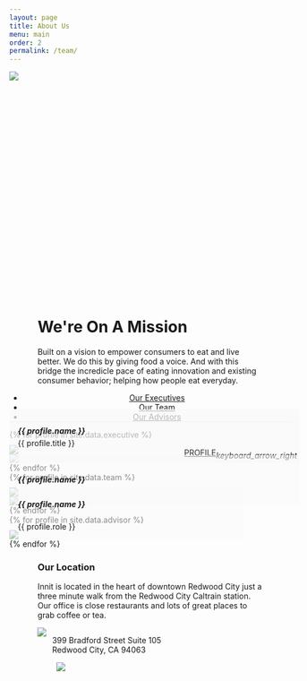 ```yaml
---
layout: page
title: About Us
menu: main
order: 2
permalink: /team/
---
```

<!-- Hero Image -->
<div class="flexrow" style="height: 400px;width: auto;">
  <img class="responsive-img" src="{{ site.url }}/assets/images/partner/partners-hero.jpg">
</div>
<!-- Mission Statement -->
<div class="marginspacer">
</div>
  <div class="flexrow" style="margin-left: calc(100% / 10); margin-right: calc(100% / 10)">
    <div style="flex: 2 1 0">
      <div class="leftbar"></div>
      <h1>We're On A Mission</h1>
    </div>
    <div style="flex: 3 1 0">
      <p class="body">Built on a vision to empower consumers to eat and live better. We do this by giving food a voice. And with this bridge the incredicle pace of eating innovation and existing consumer behavior; helping how people eat everyday.</p>
    </div>
  </div>
<div class="marginspacer">
</div>
<!-- Tabs -->
<div class="flexrow">
  <ul class="tabs" style="text-align: center;border-bottom: 1px solid #DADADA;">
    <li class="tab col s3"><a class="active" href="#executive">Our Executives</a></li>
    <li class="tab col s3"><a href="#team">Our Team</a></li>
    <li class="tab col s3"><a href="#advisor">Our Advisors</a></li>
  </ul>
</div>
<!-- Executive Tab -->
<div id="executive">
  <div class="flexrow" style="flex-direction: row; justify-content: space-around;flex-wrap: wrap;">
  {% for profile in site.data.executive %}
    <div class="headshotholder" style="position: relative;flex-basis: 30%;margin-top: 10px">
      <div class="photo">
        <img class="responsive-img" src="{{ site.url }}{{ profile.imageA }}">
      </div>
      <div class="hoverphoto">
        <img class="responsive-img" src="{{ site.url }}{{ profile.imageB }}">
      </div>
      <div class="textoverlay" style="background-color: rgba(249, 249, 249, .7); position: absolute; bottom: 0; left: 0; z-index: 1;width: 100%;padding-left: 15px;">
        <h5 style="padding-top: 10px;margin-bottom: 5px;">{{ profile.name }}</h5>
        <p class="body" style="margin-bottom: 0px; margin-top: 0px;">{{ profile.title }}</p>
        <div class="headshotlinkholder" style="">
        <a class="profile" href="#" style="display: inline-block;float: right; color: #2f2f2f; margin: 0 5px 10px 0;vertical-align: middle;">PROFILE<i class="material-icons" style="height: 12px;display: inline-block;vertical-align: -5px;">keyboard_arrow_right</i></a>
        </div>
      </div>
    </div>
  {% endfor %}
  <div class="ghostholder" style="height: 0; flex-basis: 30%;">
  </div>
  <div class="ghostholder" style="height: 0; flex-basis: 30%;">
  </div>
  </div>
</div>
<!-- Team Tab -->
<div id="team">
  <div class="flexrow" style="flex-direction: row; justify-content: space-around;flex-wrap: wrap;">
  {% for profile in site.data.team %}
    <div class="headshotholder" style="position: relative;flex-basis: 30%;margin-top: 10px;">
      <div class="photo">
        <img class="responsive-img" src="{{ site.url }}{{ profile.imageA }}">
      </div>
      <div class="hoverphoto">
        <img class="responsive-img" src="{{ site.url }}{{ profile.imageB }}">
      </div>
      <div class="hovertextoverlay" style="background-color: rgba(249, 249, 249, .5); position: absolute; bottom: 0; left: 0; z-index: 1;width: 100%;padding-left: 15px;">
        <h5 style="padding-top: 15px;padding-bottom: 15px;">{{ profile.name }}</h5>
      </div>
    </div>
  {% endfor %}
  <div class="ghostholder" style="height: 0; flex-basis: 30%;">
  </div>
  <div class="ghostholder" style="height: 0; flex-basis: 30%;">
  </div>
  </div>
</div>
<!-- Advisors --> 
<div id="advisor">
  <div class="flexrow" style="flex-direction: row; justify-content: space-around;flex-wrap: wrap;">
  {% for profile in site.data.advisor %}
    <div class="headshotholder" style="position: relative;flex-basis: 30%; margin-top: 10px;">
      <div class="photohoveroff">
        <img class="responsive-img" src="{{ site.url }}{{ profile.image }}">
      </div>
      <div class="textoverlay" style="background-color: rgba(249, 249, 249, .5); position: absolute; bottom: 0; left: 0; z-index: 1;width: 80%;padding-left: 15px;">
        <h5>{{ profile.name }}</h5>
        <p class="body">{{ profile.role }}</p>
      </div>
    </div>
  {% endfor %}
  <div class="ghostholder" style="height: 0; flex-basis: 30%;">
  </div>
  <div class="ghostholder" style="height: 0; flex-basis: 30%;">
  </div>
  </div>
</div>
<!-- Location -->
<div class="marginspacer">
  <div class="flexrowlocation" style="margin-right: calc(100% / 10);margin-left: calc(100% / 10);">
    <div class="locationtext" style="flex: 3 1 0;">
      <h3>Our Location</h3>
      <p>Innit is located in the heart of downtown Redwood City just a three minute walk from the Redwood City Caltrain station.  Our office is close restaurants and lots of great places to grab coffee or tea.</p>
      <div class="divider"></div>
      <div class="miniflexsection" style="display: flex;">
        <img class="responsive-img" src="{{ site.url }}/assets/images/team/about-us-pin.svg" style="margin-right: 10px;">
        <p style="display: inline;">399 Bradford Street Suite 105 <br> Redwood City, CA 94063</p>
      </div>
    </div>
    <div class="map" style="flex: 5 1 0; margin-left: calc(100% / 12);margin-right: calc(100% / 12);">
      <img class="responsive-img" src="{{ site.url }}/assets/images/team/about-us-map.jpg">
    </div>
  </div>
</div>